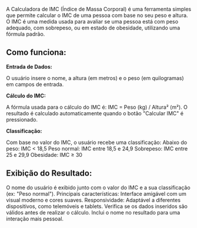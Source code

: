 A Calculadora de IMC (Índice de Massa Corporal) é uma ferramenta simples que permite calcular o IMC de uma pessoa com base no seu peso e altura. O IMC é uma medida usada para avaliar se uma pessoa está com peso adequado, com sobrepeso, ou em estado de obesidade, utilizando uma fórmula padrão.

## Como funciona: ##
**Entrada de Dados:**

O usuário insere o nome, a altura (em metros) e o peso (em quilogramas) em campos de entrada.

**Cálculo do IMC:**

A fórmula usada para o cálculo do IMC é:
IMC = Peso (kg) / Altura² (m²).
O resultado é calculado automaticamente quando o botão "Calcular IMC" é pressionado.

**Classificação:**

Com base no valor do IMC, o usuário recebe uma classificação:
Abaixo do peso: IMC < 18,5
Peso normal: IMC entre 18,5 e 24,9
Sobrepeso: IMC entre 25 e 29,9
Obesidade: IMC ≥ 30

## Exibição do Resultado: ##

O nome do usuário é exibido junto com o valor do IMC e a sua classificação (ex: "Peso normal").
Principais características:
Interface amigável com um visual moderno e cores suaves.
Responsividade: Adaptável a diferentes dispositivos, como telemóveis e tablets.
Verifica se os dados inseridos são válidos antes de realizar o cálculo.
Inclui o nome no resultado para uma interação mais pessoal.
